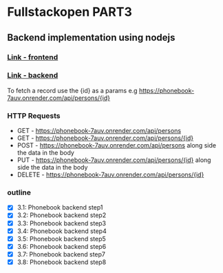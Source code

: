 # Fullstackopen PART3

## Backend implementation using nodejs

### [Link - frontend](https://phonebook-7auv.onrender.com/)

### [Link - backend](https://phonebook-7auv.onrender.com/api/persons)

To fetch a record use the {id} as a params e.g <https://phonebook-7auv.onrender.com/api/persons/{id}>

### HTTP Requests

- GET - <https://phonebook-7auv.onrender.com/api/persons>
- GET - <https://phonebook-7auv.onrender.com/api/persons/{id}>
- POST - <https://phonebook-7auv.onrender.com/api/persons> along side the data in the body
- PUT - <https://phonebook-7auv.onrender.com/api/persons/{id}> along side the data in the body
- DELETE - <https://phonebook-7auv.onrender.com/api/persons/{id}>

### outline

- [x] 3.1: Phonebook backend step1
- [x] 3.2: Phonebook backend step2
- [x] 3.3: Phonebook backend step3
- [x] 3.4: Phonebook backend step4
- [x] 3.5: Phonebook backend step5
- [x] 3.6: Phonebook backend step6
- [x] 3.7: Phonebook backend step7
- [x] 3.8: Phonebook backend step8
